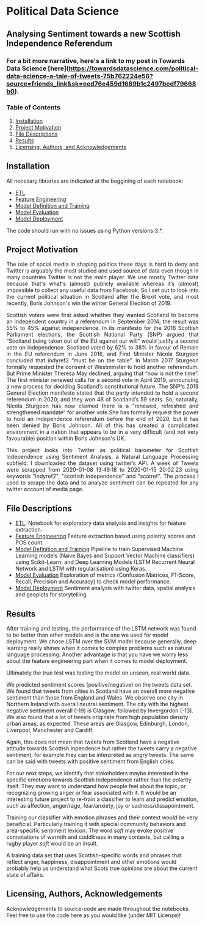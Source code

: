 # Political Data Science
## Analysing Sentiment towards a new Scottish Independence Referendum

### For a bit more narrative, here's a link to my post in Towards Data Science **[here]**(https://towardsdatascience.com/political-data-science-a-tale-of-tweets-75b762224e56?source=friends_link&sk=eed76e459d1689b1c2497bedf79668b0). 

### Table of Contents

1. [Installation](#installation)
2. [Project Motivation](#motivation)
3. [File Descriptions](#files)
4. [Results](#results)
5. [Licensing, Authors, and Acknowledgements](#licensing)

## Installation <a name="installation"></a>

All necesary libraries are indicated at the beggining of each notebook:
  - [ETL](ETL_Sentiment_Analysis_Scotref2.ipynb).  
  - [Feature Engineering](Feature_Engineering_Sentiment_Analysis_Scotref2.ipynb)
  - [Model Definition and Training](Models_Definition_&_Training_Sentiment_Analysis_Scotref2.ipynb)
  - [Model Evaluation](Model_Evaluation_Sentiment_Analysis_Scotref2.ipynb)
  - [Model Deployment](Model_Deployment_Sentiment_Analysis_Scotref2.ipynb)

The code should run with no issues using Python versions 3.*.

## Project Motivation<a name="motivation"></a>

<p align=justify>
The role of social media in shaping politics these days is hard to deny and Twitter is arguably the most studied and used source of data even though in many countries Twitter is not the main player. We use mostly Twitter data because that's what's (almost) publicly available whereas it’s (almost) impossible to collect any useful data from Facebook. So I set out to look into the current political situation in Scotland after the Brexit vote, and most recently, Boris Johnson's win the winter General Election of 2019.</p>

<p align=justify>
Scottish voters were first asked whether they wanted Scotland to become an independent country in a referendum in September 2014; the result was 55% to 45% against independence. In its manifesto for the 2016 Scottish Parliament elections, the Scottish National Party (SNP) argued that “Scotland being taken out of the EU against our will” would justify a second vote on independence. Scotland voted by 62% to 38% in favour of Remain in the EU referendum in June 2016, and First Minister Nicola Sturgeon concluded that indyref2 “must be on the table”. In March 2017 Sturgeon formally requested the consent of Westminster to hold another referendum. But Prime Minister Theresa May declined, arguing that “now is not the time”. The first minister renewed calls for a second vote in April 2019, announcing a new process for deciding Scotland’s constitutional future. The SNP's 2019 General Election manifesto stated that the party intended to hold a second referendum in 2020; and they won 48 of Scotland’s 59 seats. So, naturally, Nicola Sturgeon has now claimed there is a “renewed, refreshed and strengthened mandate” for another vote.She has formally request the power to hold an independence referendum before the end of 2020, but it has been denied by Boris Johnson. All of this has created a complicated environment in a nation that appears to be in a very difficult (and not very favourable) position within Boris Johnson's UK.</p>

<p align=justify>
This project looks into Twitter as political barometer for Scottish Independence using Sentiment Analysis, a Natural Language Processing subfield. I downloaded the dataset using twitter’s API. A week of Tweets were scrapped from 2020-01-08 13:49:18 to 2020-01-15 20:02:23 using keywords "indyref2", "scottish independence" and "scotref". The process I used to scrape the data and to analyze sentiment can be repeated for any twitter account of media page.</p>


## File Descriptions <a name="files"></a>


  - [ETL](ETL_Sentiment_Analysis_Scotref2.ipynb).  Notebook for exploratory data analysis and insights for feature extraction. 
  - [Feature Engineering](Feature_Engineering_Sentiment_Analysis_Scotref2.ipynb)  Feature extraction based using polarity scores and POS count. 
  - [Model Definition and Training](Models_Definition_&_Training_Sentiment_Analysis_Scotref2.ipynb) Pipeline to train Supervised Machine Learning models (Naive Bayes and Support Vector Machine classifiers) using Scikit-Learn; and Deep Learning Models (LSTM Recurrent Neural Network and LSTM with regularisation) using Keras. 
  - [Model Evaluation](Model_Evaluation_Sentiment_Analysis_Scotref2.ipynb) Exploration of metrics (Confusion Matrices, F1-Score, Recall, Precision and Accuracy) to check model performance.
  - [Model Deployment](Model_Deployment_Sentiment_Analysis_Scotref2.ipynb) Sentiment analysis with twitter data, spatial analysis and geoplots for storytelling.

## Results<a name="results"></a>

After training and testing, the performance of the LSTM network was found to be better than other models and is the one we used for model deployment. We chose LSTM over the SVM model because generally, deep learning really shines when it comes to complex problems such as natural language processing. Another advantage is that you have we worry less about the feature engineering part when it comes to model deployment.

Ultimately the true test was testing the model on unseen, real world data.

We predicted sentiment scores (positive/negative) on the tweets data set. We found that tweets from cities in Scotland have an overall more negative sentiment than those from England and Wales. We observe one city in Northern Ireland with overall neutral sentiment. The city with the highest negative sentiment overall (-19) is Glasgow, followed by Invergordon (-13). We also found that a lot of tweets originate from high population density urban areas, as expected. These areas are Glasgow, Edinburgh, London, Liverpool, Manchester and Cardiff.

Again, this does not mean that tweets from Scotland have a negative attitude towards Scottish Inpendence but rather the tweets carry a negative sentiment, for example they can be interpreted as angry tweets. The same can be said with tweets with positive sentiment from  English cities. 

For our next steps, we identify that stakeholders maybe interested in the specific emotions towards Scottish Independence rather than the polarity itself. They may want to understand how people feel about the topic, or recognizing growing anger or fear associated with it. It would be an interesting future project to re-train a classifier to learn and predict emotion, such as affection, anger/rage, fear/anxiety, joy or sadness/dissapointment.

Training our classifier with emotion phrases and their context would be very beneficial. Particularly training it with special community behaviors and area-specific sentiment lexicon. The word *soft* may evoke positive connotations of warmth and cuddliness in many contexts, but calling a rugby player *soft* would be an insult.

A training data set that uses Scottish-specific words and phrases that reflect anger, happiness, disappointment and other emotions would probably help us understand what Scots true opinions are about the current state of affairs.

## Licensing, Authors, Acknowledgements<a name="licensing"></a>

Acknowledgements to source-code are made throughout the notebooks. Feel free to use the code here as you would like (under MIT License)! 
